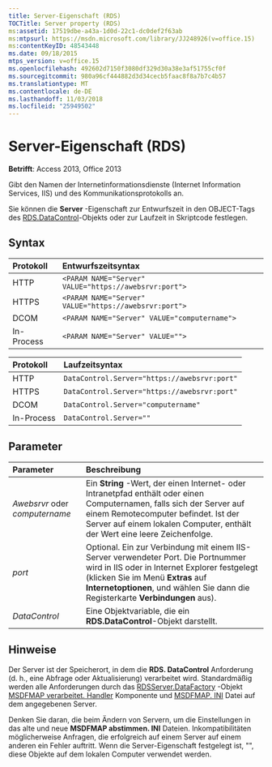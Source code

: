 ```yaml
---
title: Server-Eigenschaft (RDS)
TOCTitle: Server property (RDS)
ms:assetid: 17519dbe-a43a-1d0d-22c1-dc0def2f63ab
ms:mtpsurl: https://msdn.microsoft.com/library/JJ248926(v=office.15)
ms:contentKeyID: 48543448
ms.date: 09/18/2015
mtps_version: v=office.15
ms.openlocfilehash: 492602d7150f3080df329d30a38e3af51755cf0f
ms.sourcegitcommit: 980a96cf444882d3d34cecb5faac8f8a7b7c4b57
ms.translationtype: MT
ms.contentlocale: de-DE
ms.lasthandoff: 11/03/2018
ms.locfileid: "25949502"
---
```

# <a name="server-property-rds"></a>Server-Eigenschaft (RDS)

**Betrifft**: Access 2013, Office 2013

Gibt den Namen der Internetinformationsdienste (Internet Information Services, IIS) und des Kommunikationsprotokolls an.

Sie können die **Server** -Eigenschaft zur Entwurfszeit in den OBJECT-Tags des [RDS.DataControl](datacontrol-object-rds.md)-Objekts oder zur Laufzeit in Skriptcode festlegen.

## <a name="syntax"></a>Syntax

|Protokoll|Entwurfszeitsyntax|
|:-------|:-----------------|
|HTTP|`<PARAM NAME="Server" VALUE="https://awebsrvr:port">`|
|HTTPS|`<PARAM NAME="Server" VALUE="https://awebsrvr:port">`|
|DCOM|`<PARAM NAME="Server" VALUE="computername">`|
|In-Process|`<PARAM NAME="Server" VALUE="">`|


|Protokoll|Laufzeitsyntax|
|:-------|:--------------|
|HTTP|`DataControl.Server="https://awebsrvr:port"`|
|HTTPS|`DataControl.Server="https://awebsrvr:port"`|
|DCOM|`DataControl.Server="computername"`|
|In-Process|`DataControl.Server=""`|


## <a name="parameters"></a>Parameter

|Parameter|Beschreibung|
|:--------|:----------|
|*Awebsrvr* oder *computername* |Ein **String** -Wert, der einen Internet- oder Intranetpfad enthält oder einen Computernamen, falls sich der Server auf einem Remotecomputer befindet. Ist der Server auf einem lokalen Computer, enthält der Wert eine leere Zeichenfolge.|
|*port* |Optional. Ein zur Verbindung mit einem IIS-Server verwendeter Port. Die Portnummer wird in IIS oder in Internet Explorer festgelegt (klicken Sie im Menü **Extras** auf **Internetoptionen**, und wählen Sie dann die Registerkarte **Verbindungen** aus).|
|*DataControl* |Eine Objektvariable, die ein **RDS.DataControl**-Objekt darstellt.|

## <a name="remarks"></a>Hinweise

Der Server ist der Speicherort, in dem die **RDS. DataControl** Anforderung (d. h., eine Abfrage oder Aktualisierung) verarbeitet wird. Standardmäßig werden alle Anforderungen durch das [RDSServer.DataFactory](datafactory-object-rdsserver.md) -Objekt [MSDFMAP verarbeitet. Handler](datafactory-customization.md) Komponente und [MSDFMAP. INI](understanding-the-customization-file.md) Datei auf dem angegebenen Server. 

Denken Sie daran, die beim Ändern von Servern, um die Einstellungen in das alte und neue **MSDFMAP abstimmen. INI** Dateien. Inkompatibilitäten möglicherweise Anfragen, die erfolgreich auf einem Server auf einem anderen ein Fehler auftritt. Wenn die Server-Eigenschaft festgelegt ist, "", diese Objekte auf dem lokalen Computer verwendet werden.

